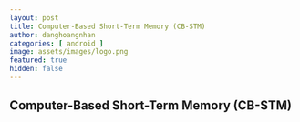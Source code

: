 ```yaml
---
layout: post
title: Computer-Based Short-Term Memory (CB-STM)
author: danghoangnhan
categories: [ android ]
image: assets/images/logo.png
featured: true
hidden: false
---
```


## Computer-Based Short-Term Memory (CB-STM)
